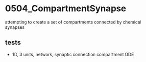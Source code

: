 # 0504_CompartmentSynapse

attempting to create a set of compartments connected by chemical synapses

## tests

- 1D, 3 units, network, synaptic connection compartment ODE
